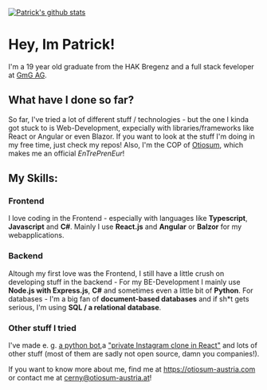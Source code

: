 [![Patrick's github stats](https://github-readme-stats.vercel.app/api?username=patrickcerny)](https://github.com/patrickcerny/)

# Hey, Im Patrick!
I'm a 19 year old graduate from the HAK Bregenz and a full stack feveloper at [GmG AG](https://www.gmg.biz/start/default.aspx).

## What have I done so far?
So far, I've tried a lot of different stuff / technologies - but the one I kinda got stuck to is Web-Development, expecially with libraries/frameworks like React or Angular or even Blazor. If you want to look at the stuff I'm doing in my free time, just check my repos! Also, I'm the COP of [Otiosum](https://otiosum-austria.com), which makes me an official *EnTrePrenEur*!

## My Skills:
### Frontend
I love coding in the Frontend - especially with languages like **Typescript**, **Javascript** and **C#**. Mainly I use **React.js** and **Angular** or **Balzor** for my webapplications.

### Backend
Altough my first love was the Frontend, I still have a little crush on developing stuff in the backend - For my BE-Development I mainly use **Node.js with Express.js**, **C#** and sometimes even a little bit of **Python**. For databases - I'm a big fan of **document-based databases** and if sh\*t gets serious, I'm using **SQL / a relational database**.

### Other stuff I tried
I've made e. g. [a python bot](https://github.com/patrickcerny/typewriterBot),a ["private Instagram clone in React"](https://github.com/patrickcerny/friendstagram2.0) and lots of other stuff (most of them are sadly not open source, damn you companies!). 
  
If you want to know more about me, find me at https://otiosum-austria.com or contact me at cerny@otiosum-austria.at!
